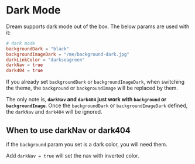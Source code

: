 # Dark Mode

Dream supports dark mode out of the box. The below params are used with it:

```toml
# dark mode
backgroundDark = "black"
backgroundImageDark = "/me/background-dark.jpg"
darkLinkColor = "darkseagreen"
darkNav = true
dark404 = true
```

If you already set `backgroundDark` or `backgroundImageDark`, when switching the theme, the `background` or `backgroundImage` will be replaced by them.

The only note is, **`darkNav` and `dark404` just work with `background` or `backgroundImage`**. Once the `backgroundDark` or `backgroundImageDark` defined, the `darkNav` and `dark404` will be ignored.

## When to use darkNav or dark404

if the `background` param you set is a dark color, you will need them.

Add `darkNav = true` will set the nav with inverted color.
